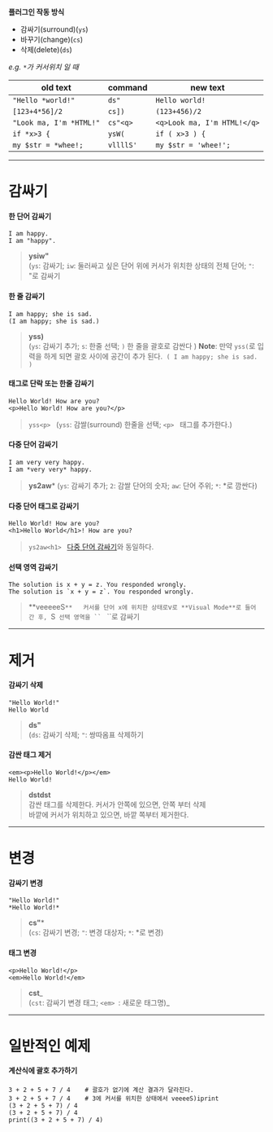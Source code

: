 **플러그인 작동 방식**
- 감싸기(surround)(`ys`)
- 바꾸기(change)(`cs`)
- 삭제(delete)(`ds`)

_e.g. `*`가 커서위치 일 때_

| old text                | command   | new text                  |
| ----------------------- | --------- | ------------------------- |
| `"Hello *world!"`       | `ds"`     | `Hello world!`              |
| `[123+4*56]/2`          | `cs])`    | `(123+456)/2`             |
| `"Look ma, I'm *HTML!"` | `cs"<q>`  | `<q>Look ma, I'm HTML!</q>` |
| `if *x>3 {`             | `ysW(`    | `if ( x>3 ) {`            |
| `my $str = *whee!;`     | `vllllS'` | `my $str = 'whee!';`      |


---
# 감싸기
#### 한 단어 감싸기
```
I am happy.
I am "happy".
```
> **ysiw"**  
> (`ys`: 감싸기; `iw`: 둘러싸고 싶은 단어 위에 커서가 위치한 상태의 전체 단어; `"`: "로 감싸기

#### 한 줄 감싸기
```
I am happy; she is sad.
(I am happy; she is sad.)
```
> **yss)**  
> (`ys`: 감싸기 추가; `s`: 한줄 선택; `)` 한 줄을 괄호로 감싼다 )
> **Note**: 만약 `yss(`로 입력을 하게 되면 괄호 사이에 공간이 추가 된다. 
> `( I am happy; she is sad. )`

#### 태그로 단락 또는 한줄 감싸기
```
Hello World! How are you?
<p>Hello World! How are you?</p>
```
> `yss<p> `
> (`yss`: 감쌀(surround) 한줄을 선택; `<p> ` 태그를 추가한다.)

#### 다중 단어 감싸기
```
I am very very happy.
I am *very very* happy.
```
> **ys2aw***
> (`ys`: 감싸기 추가; `2`: 감쌀 단어의 숫자; `aw`: 단어 주위; `*`: *로 깜싼다)

#### 다중 단어 태그로 감싸기
```
Hello World! How are you?
<h1>Hello World</h1>! How are you?
```
> `ys2aw<h1> `
> [다중 단어 감싸기](https://forteleaf.tistory.com/entry/VIM-Surroundvim-%EC%82%AC%EC%9A%A9%ED%95%98%EA%B8%B0#%EB%8B%A4%EC%A4%91-%EB%8B%A8%EC%96%B4-%EA%B0%90%EC%8B%B8%EA%B8%B0)와 동일하다.

#### 선택 영역 감싸기
```
The solution is x + y = z. You responded wrongly.
The solution is `x + y = z`. You responded wrongly.
```

> **veeeeeS`**  
> 커서를 단어 x에 위치한 상태로`v`로 **Visual Mode**로 들어 간 후, `S` 선택 영역을 `` ` ``로 감싸기
---
# 제거
#### 감싸기 삭제
```
"Hello World!"
Hello World
```

> **ds"**  
> (`ds`: 감싸기 삭제; `"`: 쌍따옴표 삭제하기

#### 감싼 태그 제거
```
<em><p>Hello World!</p></em>
Hello World!
```

> **dstdst**  
> 감싼 태그를 삭제한다. 커서가 안쪽에 있으면, 안쪽 부터 삭제  
> 바깥에 커서가 위치하고 있으면, 바깥 쪽부터 제거한다.
---
# 변경

#### 감싸기 변경
```
"Hello World!"
*Hello World!*
```
> **cs"***  
> (`cs`: 감싸기 변경; `"`: 변경 대상자; `*`: *로 변경)

#### 태그 변경
```
<p>Hello World!</p>
<em>Hello World!</em>
```
> **cst**_  
> (`cst`: 감싸기 변경 태그; `<em> `: 새로운 태그명)_

---
# 일반적인 예제
#### 계산식에 괄호 추가하기
```
3 + 2 + 5 + 7 / 4    # 괄호가 없기에 계산 결과가 달라진다.
3 + 2 + 5 + 7 / 4    # 3에 커서를 위치한 상태에서 veeeeS)iprint
(3 + 2 + 5 + 7) / 4
(3 + 2 + 5 + 7) / 4
print((3 + 2 + 5 + 7) / 4)
```
